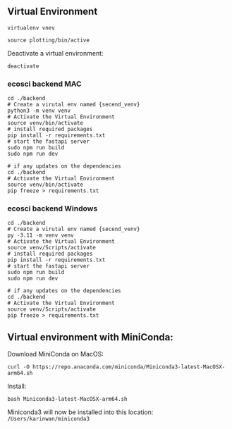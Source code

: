 ## Virtual Environment
```
virtualenv vnev
```
```
source plotting/bin/active
```
Deactivate a virtual environment:
``` 
deactivate
```

### ecosci backend MAC
```
cd ./backend
# Create a virutal env named {secend_venv}
python3 -m venv venv
# Activate the Virtual Environment
source venv/bin/activate
# install required packages
pip install -r requirements.txt
# start the fastapi server
sudo npm run build
sudo npm run dev
```
```
# if any updates on the dependencies
cd ./backend
# Activate the Virtual Environment
source venv/bin/activate
pip freeze > requirements.txt
```

### ecosci backend Windows
```
cd ./backend
# Create a virutal env named {secend_venv}
py -3.11 -m venv venv
# Activate the Virtual Environment
source venv/Scripts/activate
# install required packages
pip install -r requirements.txt
# start the fastapi server
sudo npm run build
sudo npm run dev
```
```
# if any updates on the dependencies
cd ./backend
# Activate the Virtual Environment
source venv/Scripts/activate
pip freeze > requirements.txt
```

## Virtual environment with MiniConda:
Download MiniConda on MacOS:
```
curl -O https://repo.anaconda.com/miniconda/Miniconda3-latest-MacOSX-arm64.sh
```
Install:
```
bash Miniconda3-latest-MacOSX-arm64.sh
```
Miniconda3 will now be installed into this location: `/Users/karinwan/miniconda3`
